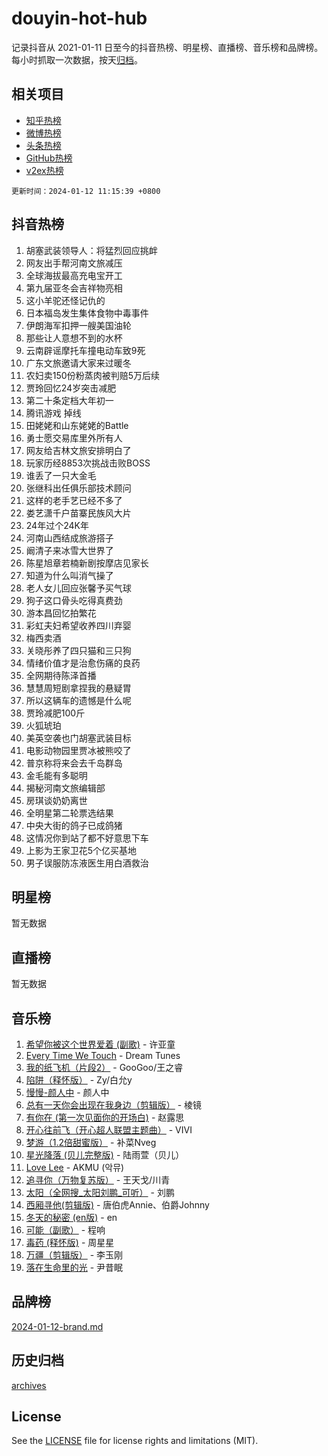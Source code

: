 # douyin-hot-hub

记录抖音从 2021-01-11 日至今的抖音热榜、明星榜、直播榜、音乐榜和品牌榜。每小时抓取一次数据，按天[归档](archives)。

## 相关项目

- [知乎热榜](https://github.com/lonnyzhang423/zhihu-hot-hub)
- [微博热榜](https://github.com/lonnyzhang423/weibo-hot-hub)
- [头条热榜](https://github.com/lonnyzhang423/toutiao-hot-hub)
- [GitHub热榜](https://github.com/lonnyzhang423/github-hot-hub)
- [v2ex热榜](https://github.com/lonnyzhang423/v2ex-hot-hub)


`更新时间：2024-01-12 11:15:39 +0800`

## 抖音热榜

1. 胡塞武装领导人：将猛烈回应挑衅
1. 网友出手帮河南文旅减压
1. 全球海拔最高充电宝开工
1. 第九届亚冬会吉祥物亮相
1. 这小羊驼还怪记仇的
1. 日本福岛发生集体食物中毒事件
1. 伊朗海军扣押一艘美国油轮
1. 那些让人意想不到的水杯
1. 云南辟谣摩托车撞电动车致9死
1. 广东文旅邀请大家来过暖冬
1. 农妇卖150份粉蒸肉被判赔5万后续
1. 贾玲回忆24岁突击减肥
1. 第二十条定档大年初一
1. 腾讯游戏 掉线
1. 田姥姥和山东姥姥的Battle
1. 勇士愿交易库里外所有人
1. 网友给吉林文旅安排明白了
1. 玩家历经8853次挑战击败BOSS
1. 谁丢了一只大金毛
1. 张继科出任俱乐部技术顾问
1. 这样的老手艺已经不多了
1. 娄艺潇千户苗寨民族风大片
1. 24年过个24K年
1. 河南山西结成旅游搭子
1. 阚清子来冰雪大世界了
1. 陈星旭章若楠新剧按摩店见家长
1. 知道为什么叫消气操了
1. 老人女儿回应张馨予买气球
1. 狗子这口骨头吃得真费劲
1. 游本昌回忆拍繁花
1. 彩虹夫妇希望收养四川弃婴
1. 梅西卖酒
1. 关晓彤养了四只猫和三只狗
1. 情绪价值才是治愈伤痛的良药
1. 全网期待陈泽首播
1. 慧慧周短剧拿捏我的悬疑胃
1. 所以这辆车的遗憾是什么呢
1. 贾玲减肥100斤
1. 火狐琥珀
1. 美英空袭也门胡塞武装目标
1. 电影动物园里贾冰被熊咬了
1. 普京称将来会去千岛群岛
1. 金毛能有多聪明
1. 揭秘河南文旅编辑部
1. 房琪谈奶奶离世
1. 全明星第二轮票选结果
1. 中央大街的鸽子已成鸽猪
1. 这情况你到站了都不好意思下车
1. 上影为王家卫花5个亿买基地
1. 男子误服防冻液医生用白酒救治

## 明星榜

暂无数据

## 直播榜

暂无数据

## 音乐榜

1. [希望你被这个世界爱着 (副歌)](https://sf86-cdn-tos.douyinstatic.com/obj/tos-cn-ve-2774/oUHCmWQfZlE3QQBKBeD8rCFLpJzPgCpImhsxMt) - 许亚童
1. [Every Time We Touch](https://sf86-cdn-tos.douyinstatic.com/obj/tos-cn-ve-2774/ogN6lUKQeBBfEVhIOMikG1CcJjugxk1tztZyhP) - Dream Tunes
1. [我的纸飞机（片段2）](https://sf86-cdn-tos.douyinstatic.com/obj/tos-cn-ve-2774/oM2ZrKcg2CD5AeRB2gkeXOFB1IxAGJdZPazYHf) - GooGoo/王之睿
1. [陷阱（释怀版）](https://sf6-cdn-tos.douyinstatic.com/obj/tos-cn-ve-2774/oE8C21LeZrzKLDFfQYgMzx4GAIHageG5IzayY7) - Zy/白允y
1. [慢慢-颜人中](https://sf3-cdn-tos.douyinstatic.com/obj/tos-cn-ve-2774/ocjHNfBXdBxQNC8ZGAeoLMFTUgtBg8bkExunDC) - 颜人中
1. [总有一天你会出现在我身边（剪辑版）](https://sf86-cdn-tos.douyinstatic.com/obj/tos-cn-ve-2774/oMLsHwhWW7CYoAhoWB9EXUQIzNBsfAJxpAoxCU) - 棱镜
1. [有你在 (第一次见面你的开场白)](https://sf86-cdn-tos.douyinstatic.com/obj/tos-cn-ve-2774/oAthrQ3ClJBfI57uBoFEgNDYtNCZ0TSYQQfxQ0) - 赵露思
1. [开心往前飞（开心超人联盟主题曲）](https://sf6-cdn-tos.douyinstatic.com/obj/tos-cn-ve-2774/9d8fb7c82cf1421fb93a9fe925275e0a) - VIVI
1. [梦游（1.2倍甜蜜版）](https://sf3-cdn-tos.douyinstatic.com/obj/tos-cn-ve-2774/o4gyAUm8hwufoEABmwVIiQtHsFuGzAEEWtNMzo) - 补菜Nveg
1. [星光降落 (贝儿完整版)](https://sf86-cdn-tos.douyinstatic.com/obj/tos-cn-ve-2774/okwB9hAwyAtsFFkFBzAX1hOOfQuIoMNs0W2Mwr) - 陆雨萱（贝儿）
1. [Love Lee](https://sf86-cdn-tos.douyinstatic.com/obj/tos-cn-ve-2774/o05GbkJGbCBTdDnMtB0fwOYgkeZp23vrWQDQBS) - AKMU (악뮤)
1. [追寻你（万物复苏版）](https://sf86-cdn-tos.douyinstatic.com/obj/tos-cn-ve-2774/oYeAZJsbjIDit9APmBg8u6uDUQnHmoCf3gbo74) - 王天戈/川青
1. [太阳（全网搜_太阳刘鹏_可听）](https://sf3-cdn-tos.douyinstatic.com/obj/tos-cn-ve-2774/ogWbyIQnlBFImVbeDocRdCIYtBHlbJXgfZMvgz) - 刘鹏
1. [西厢寻他(剪辑版)](https://sf3-cdn-tos.douyinstatic.com/obj/tos-cn-ve-2774/oUsAVfAQKlRNxEv5qxvIB8o5qmIWUcXbzJKJhw) - 唐伯虎Annie、伯爵Johnny
1. [冬天的秘密 (en版)](https://sf3-cdn-tos.douyinstatic.com/obj/tos-cn-ve-2774/okIuMHDdzyf3FjGK4Lphe1vfHcQaPIHAg0Z4CR) - en
1. [可能（副歌）](https://sf86-cdn-tos.douyinstatic.com/obj/tos-cn-ve-2774/cde1731888894259b333569393c2fb51) - 程响
1. [毒药 (释怀版)](https://sf6-cdn-tos.douyinstatic.com/obj/tos-cn-ve-2774/oYILMEAzspdZBIzy4frJNB8ZHPHWAhiwowd4Ad) - 周星星
1. [万疆（剪辑版）](https://sf3-cdn-tos.douyinstatic.com/obj/tos-cn-ve-2774/ooG7oVgFlDTelKCjCsTTobQvbdtj1BBQXnfZd8) - 李玉刚
1. [落在生命里的光](https://sf86-cdn-tos.douyinstatic.com/obj/tos-cn-ve-2774/d9ffa8c090124ea58bb10df9b510c01d) - 尹昔眠

## 品牌榜

[2024-01-12-brand.md](archives/2024-01-12-brand.md)

## 历史归档

[archives](archives)

## License

See the [LICENSE](LICENSE) file for license rights and limitations (MIT).
